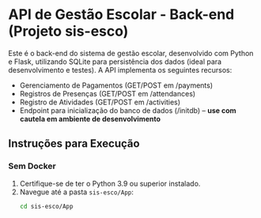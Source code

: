 # API de Gestão Escolar - Back-end (Projeto sis-esco)

Este é o back-end do sistema de gestão escolar, desenvolvido com Python e Flask, utilizando SQLite para persistência dos dados (ideal para desenvolvimento e testes). A API implementa os seguintes recursos:
- Gerenciamento de Pagamentos (GET/POST em /payments)
- Registros de Presenças (GET/POST em /attendances)
- Registro de Atividades (GET/POST em /activities)
- Endpoint para inicialização do banco de dados (/initdb) – **use com cautela em ambiente de desenvolvimento**

## Instruções para Execução

### Sem Docker

1. Certifique-se de ter o Python 3.9 ou superior instalado.
2. Navegue até a pasta `sis-esco/App`:
   ```bash
   cd sis-esco/App
